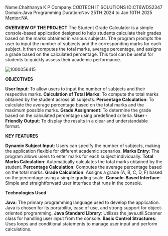 Name:Chaithanya K P
Company:CODTECH IT SOLUTIONS
ID:CT6WDS2347
Domain:Java Programming
Duration:Nov 25TH 2024 to Jan 10TH 2025
Mentor:NA

**OVERVIEW OF THE PROJECT**
The Student Grade Calculator is a simple console-based application designed to help students calculate their grades based on the marks obtained in various subjects. The program prompts the user to input the number of subjects and the corresponding marks for each subject. It then computes the total marks, average percentage, and assigns a grade based on the calculated percentage. This tool can be useful for students to quickly assess their academic performance.




![1000056415](https://github.com/user-attachments/assets/c6359e00-1564-4984-8217-9997c5fd220c)



**OBJECTIVES**

**User Input**: To allow users to input the number of subjects and their respective marks.
**Calculation of Total Marks**: To compute the total marks obtained by the student across all subjects.
**Percentage Calculation**: To calculate the average percentage based on the total marks and the maximum possible marks.
**Grade Assignment**: To determine the grade based on the calculated percentage using predefined criteria.
**User -Friendly Output**: To display the results in a clear and understandable format.

**KEY FEATURES**

**Dynamic Subject Input**: Users can specify the number of subjects, making the application flexible for different academic scenarios.
**Marks Entry**: The program allows users to enter marks for each subject individually.
**Total Marks Calculation**: Automatically calculates the total marks obtained by the student.
**Percentage Calculation**: Computes the average percentage based on the total marks.
**Grade Calculation**: Assigns a grade (A, B, C, D, F) based on the percentage using a simple grading scale.
**Console-Based Interface**: Simple and straightforward user interface that runs in the console.

**Technologies Used**

**Java**: The primary programming language used to develop the application. Java is chosen for its portability, ease of use, and strong support for object-oriented programming.
**Java Standard Library**: Utilizes the java.util.Scanner class for handling user input from the console.
**Basic Control Structures**: Uses loops and conditional statements to manage user input and perform calculations.
